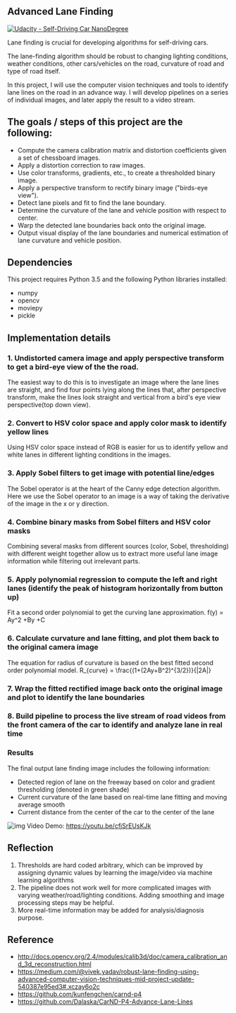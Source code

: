 ## Advanced Lane Finding
[![Udacity - Self-Driving Car NanoDegree](https://s3.amazonaws.com/udacity-sdc/github/shield-carnd.svg)](http://www.udacity.com/drive)

Lane finding is crucial for developing algorithms for self-driving cars.

The lane-finding algorithm should be robust to changing lighting conditions, weather conditions, other cars/vehicles on the road, curvature of road and type of road itself.

In this project, I will use the computer vision techniques and tools to identify lane lines on the road in an advance way. I will develop pipelines on a series of individual images, and later apply the result to a video stream.


The goals / steps of this project are the following:
---
* Compute the camera calibration matrix and distortion coefficients given a set of chessboard images.
* Apply a distortion correction to raw images.
* Use color transforms, gradients, etc., to create a thresholded binary image.
* Apply a perspective transform to rectify binary image ("birds-eye view").
* Detect lane pixels and fit to find the lane boundary.
* Determine the curvature of the lane and vehicle position with respect to center.
* Warp the detected lane boundaries back onto the original image.
* Output visual display of the lane boundaries and numerical estimation of lane curvature and vehicle position.

## Dependencies
This project requires Python 3.5 and the following Python libraries installed:
* numpy
* opencv
* moviepy
* pickle


Implementation details
---
### 1. Undistorted camera image and apply perspective transform to get a bird-eye view of the the road.

The easiest way to do this is to investigate an image where the lane lines are straight, and find four points lying along the lines that, after perspective transform, make the lines look straight and vertical from a bird's eye view perspective(top down view).

### 2. Convert to HSV color space and apply color mask to identify yellow lines

Using HSV color space instead of RGB is easier for us to identify yellow and white lanes in different lighting conditions in the images.

### 3. Apply Sobel filters to get image with potential line/edges

The Sobel operator is at the heart of the Canny edge detection algorithm.  Here we use the Sobel operator to an image is a way of taking the derivative of the image in the x or y direction.

### 4. Combine binary masks from Sobel filters and HSV color masks

Combining several masks from different sources (color, Sobel, thresholding) with different weight together allow us to extract more useful lane image information while filtering out irrelevant parts.


### 5. Apply polynomial regression to compute the left and right lanes (identify the peak of histogram horizontally from button up)
Fit a second order polynomial to get the curving lane approximation.
f(y) = Ay^2 +By +C  

### 6. Calculate curvature and lane fitting, and plot them back to the original camera image
The equation for radius of curvature is based on the best fitted second order polynomial model.
R_{curve} = \frac{(1+(2Ay+B^2)^{3/2})}{|2A|}  

### 7. Wrap the fitted rectified image back onto the original image and plot to identify the lane boundaries


### 8. Build pipeline to process the live stream of road videos from the front camera of the car to identify and analyze lane in real time

### Results
The final output lane finding image includes the following information:
- Detected region of lane on the freeway based on color and gradient thresholding (denoted in green shade)
- Current curvature of the lane based on real-time lane fitting and moving average smooth
- Current distance from the center of the car to the center of the lane

![img](output_images/pipeline_output.jpg)
Video Demo: https://youtu.be/cfjSrEUsKJk  

## Reflection
1. Thresholds are hard coded arbitrary, which can be improved by assigning dynamic values by learning the image/video via machine learning algorithms
2. The pipeline does not work well for more complicated images with varying weather/road/lighting conditions.  Adding smoothing and image processing steps may be helpful.
3. More real-time information may be added for analysis/diagnosis purpose.



Reference
---
- http://docs.opencv.org/2.4/modules/calib3d/doc/camera_calibration_and_3d_reconstruction.html
- https://medium.com/@vivek.yadav/robust-lane-finding-using-advanced-computer-vision-techniques-mid-project-update-540387e95ed3#.xczay6o2c
- https://github.com/kunfengchen/carnd-p4
- https://github.com/Dalaska/CarND-P4-Advance-Lane-Lines

